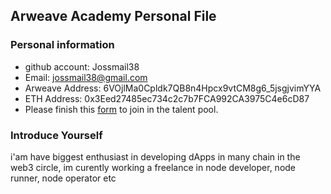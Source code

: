 ## Arweave Academy Personal File

### Personal information

- github account: Jossmail38
- Email: jossmail38@gmail.com
- Arweave Address: 6VOjlMa0Cpldk7QB8n4Hpcx9vtCM8g6_5jsgjvimYYA
- ETH Address: 0x3Eed27485ec734c2c7b7FCA992CA3975C4e6cD87
- Please finish this [form](https://docs.google.com/forms/d/e/1FAIpQLSfWA5fIIcBgmRppm3jNz5vmf9Mai_QMVil-2pO4r7YKn_Zhtw/viewform?usp=sf_link) to join in the talent pool.

### Introduce Yourself
 i'am have biggest enthusiast in developing dApps in many chain in the web3 circle, im curently working a freelance in node developer, node runner, node operator etc